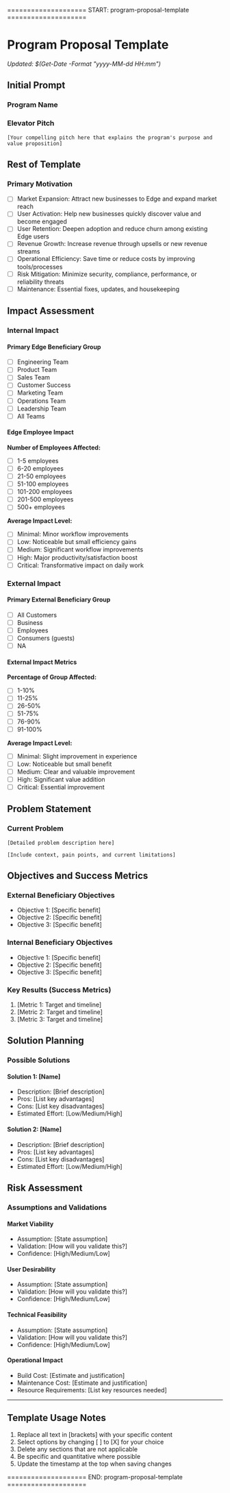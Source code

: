 ==================== START: program-proposal-template ====================
# Program Proposal Template

*Updated: $(Get-Date -Format "yyyy-MM-dd HH:mm")*

## Initial Prompt
<!-- 
COMPLETE THIS SECTION FIRST
This section provides the essential context needed for stakeholders to quickly understand your program.
Fill this out before proceeding with the detailed sections below.
-->

### Program Name
<!-- Provide a short name to identify this program by -->

### Elevator Pitch
<!-- Provide a 1-2 sentence pitch explaining the why & what behind this program -->
```
[Your compelling pitch here that explains the program's purpose and value proposition]
```

## Rest of Template

### Primary Motivation
<!-- Select ONE of the following by removing the [ ] and adding [X] -->
- [ ] Market Expansion: Attract new businesses to Edge and expand market reach
- [ ] User Activation: Help new businesses quickly discover value and become engaged
- [ ] User Retention: Deepen adoption and reduce churn among existing Edge users
- [ ] Revenue Growth: Increase revenue through upsells or new revenue streams
- [ ] Operational Efficiency: Save time or reduce costs by improving tools/processes
- [ ] Risk Mitigation: Minimize security, compliance, performance, or reliability threats
- [ ] Maintenance: Essential fixes, updates, and housekeeping

## Impact Assessment

### Internal Impact

#### Primary Edge Beneficiary Group
<!-- Select ONE of the following by removing the [ ] and adding [X] -->
- [ ] Engineering Team
- [ ] Product Team
- [ ] Sales Team
- [ ] Customer Success
- [ ] Marketing Team
- [ ] Operations Team
- [ ] Leadership Team
- [ ] All Teams

#### Edge Employee Impact
<!-- Select ONE option from each category -->

**Number of Employees Affected:**
- [ ] 1-5 employees
- [ ] 6-20 employees
- [ ] 21-50 employees
- [ ] 51-100 employees
- [ ] 101-200 employees
- [ ] 201-500 employees
- [ ] 500+ employees

**Average Impact Level:**
- [ ] Minimal: Minor workflow improvements
- [ ] Low: Noticeable but small efficiency gains
- [ ] Medium: Significant workflow improvements
- [ ] High: Major productivity/satisfaction boost
- [ ] Critical: Transformative impact on daily work

### External Impact

#### Primary External Beneficiary Group
<!-- Select ONE of the following by removing the [ ] and adding [X] -->
- [ ] All Customers
- [ ] Business
- [ ] Employees
- [ ] Consumers (guests)
- [ ] NA

#### External Impact Metrics
<!-- Select ONE option from each category -->

**Percentage of Group Affected:**
- [ ] 1-10%
- [ ] 11-25%
- [ ] 26-50%
- [ ] 51-75%
- [ ] 76-90%
- [ ] 91-100%

**Average Impact Level:**
- [ ] Minimal: Slight improvement in experience
- [ ] Low: Noticeable but small benefit
- [ ] Medium: Clear and valuable improvement
- [ ] High: Significant value addition
- [ ] Critical: Essential improvement

## Problem Statement

### Current Problem
<!-- Provide 1-2 paragraphs describing the problem you are seeking to solve -->
```
[Detailed problem description here]

[Include context, pain points, and current limitations]
```

## Objectives and Success Metrics

### External Beneficiary Objectives
<!-- List specific benefits for external beneficiaries. Leave blank if N/A -->
- Objective 1: [Specific benefit]
- Objective 2: [Specific benefit]
- Objective 3: [Specific benefit]

### Internal Beneficiary Objectives
<!-- List specific benefits for internal beneficiaries -->
- Objective 1: [Specific benefit]
- Objective 2: [Specific benefit]
- Objective 3: [Specific benefit]

### Key Results (Success Metrics)
<!-- List specific, measurable outcomes that define success -->
1. [Metric 1: Target and timeline]
2. [Metric 2: Target and timeline]
3. [Metric 3: Target and timeline]

## Solution Planning

### Possible Solutions
<!-- Describe multiple potential approaches to solving the problem -->

#### Solution 1: [Name]
- Description: [Brief description]
- Pros: [List key advantages]
- Cons: [List key disadvantages]
- Estimated Effort: [Low/Medium/High]

#### Solution 2: [Name]
- Description: [Brief description]
- Pros: [List key advantages]
- Cons: [List key disadvantages]
- Estimated Effort: [Low/Medium/High]

## Risk Assessment

### Assumptions and Validations
<!-- List and validate key assumptions across different aspects -->

#### Market Viability
- Assumption: [State assumption]
- Validation: [How will you validate this?]
- Confidence: [High/Medium/Low]

#### User Desirability
- Assumption: [State assumption]
- Validation: [How will you validate this?]
- Confidence: [High/Medium/Low]

#### Technical Feasibility
- Assumption: [State assumption]
- Validation: [How will you validate this?]
- Confidence: [High/Medium/Low]

#### Operational Impact
- Build Cost: [Estimate and justification]
- Maintenance Cost: [Estimate and justification]
- Resource Requirements: [List key resources needed]

---
<!-- For AI Remove this section when using the template -->
## Template Usage Notes
1. Replace all text in [brackets] with your specific content
2. Select options by changing [ ] to [X] for your choice
3. Delete any sections that are not applicable
4. Be specific and quantitative where possible
5. Update the timestamp at the top when saving changes

==================== END: program-proposal-template ====================